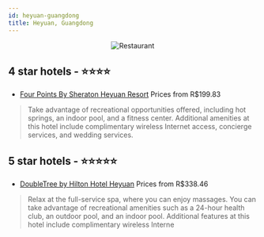 ```yaml
---
id: heyuan-guangdong
title: Heyuan, Guangdong
---
```


<center><img src="https://i.travelapi.com/hotels/16000000/15440000/15439300/15439240/5de18f7d_z.jpg" alt="Restaurant" /></center>


##  4 star hotels - ⭐️⭐️⭐️⭐️

-    [Four Points By Sheraton Heyuan Resort](https://us.hurb.com/hotels/heyuan/four-points-by-sheraton-heyuan-resort-JNP-JP02675X?cmp=18055) Prices from R$199.83
   > Take advantage of recreational opportunities offered, including hot springs, an indoor pool, and a fitness center. Additional amenities at this hotel include complimentary wireless Internet access, concierge services, and wedding services.

##  5 star hotels - ⭐️⭐️⭐️⭐️⭐️

-    [DoubleTree by Hilton Hotel Heyuan](https://us.hurb.com/hotels/heyuan/doubletree-by-hilton-hotel-heyuan-JNP-JP237582?cmp=18055) Prices from R$338.46
   > Relax at the full-service spa, where you can enjoy massages. You can take advantage of recreational amenities such as a 24-hour health club, an outdoor pool, and an indoor pool. Additional features at this hotel include complimentary wireless Interne
